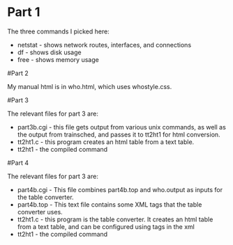 # Part 1 

The three commands I picked here: 

* netstat - shows network routes, interfaces, and connections 
* df - shows disk usage 
* free - shows memory usage 

#Part 2 

My manual html is in who.html, which uses whostyle.css. 

#Part 3 

The relevant files for part 3 are: 

* part3b.cgi - this file gets output from various unix commands, as well as the output from trainsched, and passes it to tt2ht1 for html conversion. 
* tt2ht1.c - this program creates an html table from a text table. 
* tt2ht1 - the compiled command 

#Part 4 

The relevant files for part 3 are: 

* part4b.cgi - This file combines part4b.top and who.output as inputs for the table converter. 
* part4b.top - This text file contains some XML tags that the table converter uses. 
* tt2ht1.c - this program is the table converter. It creates an html table from a text table, and can be configured using tags in the xml 
* tt2ht1 - the compiled command 


